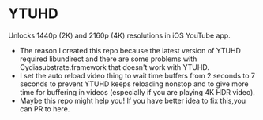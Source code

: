 # YTUHD

Unlocks 1440p (2K) and 2160p (4K) resolutions in iOS YouTube app.
- The reason I created this repo because the latest version of YTUHD required libundirect and there are some problems with Cydiasubstrate.framework that doesn't work with YTUHD.
- I set the auto reload video thing to wait time buffers from 2 seconds to 7 seconds to prevent YTUHD keeps reloading nonstop and to give more time for buffering in videos (especially if you are playing 4K HDR video).
- Maybe this repo might help you! If you have better idea to fix this,you can PR to here.
